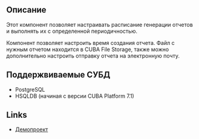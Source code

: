 ## Описание

Этот компонент позволяет настраивать расписание генерации отчетов и выполнять их с определенной периодичностью.

Компонент позволяет настроить время создания отчета. Файл с нужным отчетом находится в CUBA File Storage, также можно дополнительно настроить отправку отчета на электронную почту.

## Поддержвиваемые СУБД

* PostgreSQL
* HSQLDB (начиная с версии CUBA Platform 7.1)

## Links

* [Демопроект](https://github.com/mariodavid/cuba-example-using-scheduled-reports)